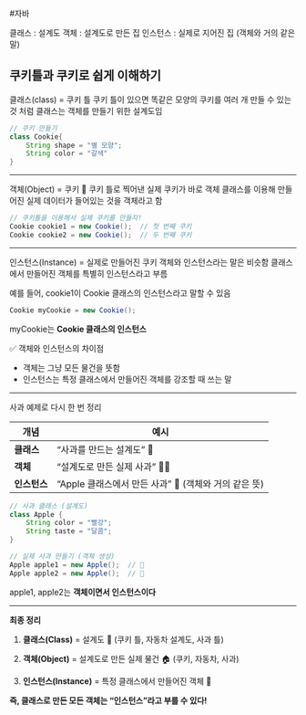 #자바

클래스 : 설계도
객체 : 설계도로 만든 집
인스턴스 : 실제로 지어진 집 (객체와 거의 같은 말)

## 쿠키틀과 쿠키로 쉽게 이해하기

클래스(class) = 쿠키 틀
쿠키 틀이 있으면 똑같은 모양의 쿠키를 여러 개 만들 수 있는 것 처럼 클래스는 객체를 만들기 위한 설계도임
```java
// 쿠키 만들기
class Cookie{
	String shape = "별 모양";
	String color = "갈색"
}
```

---

객체(Object) = 쿠키 🍪
쿠키 틀로 찍어낸 실제 쿠키가 바로 객체
클래스를 이용해 만들어진 실제 데이터가 들어있는 것을 객체라고 함
```Java
// 쿠키틀을 이용해서 실제 쿠키를 만들자!
Cookie cookie1 = new Cookie();  // 첫 번째 쿠키
Cookie cookie2 = new Cookie();  // 두 번째 쿠키
```

---

인스턴스(Instance) = 실제로 만들어진 쿠키
객체와 인스턴스라는 말은 비슷함
클래스에서 만들어진 객체를 특별히 인스턴스라고 부름

예를 들어, cookie1이 Cookie 클래스의 인스턴스라고 말할 수 있음

```Java
Cookie myCookie = new Cookie();
```
myCookie는 **Cookie 클래스의 인스턴스**

✅ 객체와 인스턴스의 차이점
- 객체는 그냥 모든 물건을 뜻함
- 인스턴스는 특정 클래스에서 만들어진 객체를 강조할 때 쓰는 말

---

사과 예제로 다시 한 번 정리

|**개념**|**예시**|
|---|---|
|**클래스**|“사과를 만드는 설계도” 🍏|
|**객체**|“설계도로 만든 실제 사과” 🍎🍏|
|**인스턴스**|“Apple 클래스에서 만든 사과” 🍎 (객체와 거의 같은 뜻)|
```Java
// 사과 클래스 (설계도)
class Apple {
    String color = "빨강";
    String taste = "달콤";
}

// 실제 사과 만들기 (객체 생성)
Apple apple1 = new Apple();  // 🍎
Apple apple2 = new Apple();  // 🍏
```
apple1, apple2는 **객체이면서 인스턴스이다**

---

**최종 정리**
1. **클래스(Class)** = 설계도 📜 (쿠키 틀, 자동차 설계도, 사과 틀)

2. **객체(Object)** = 설계도로 만든 실제 물건 🏠 (쿠키, 자동차, 사과)

3. **인스턴스(Instance)** = 특정 클래스에서 만들어진 객체 🍎

**즉, 클래스로 만든 모든 객체는 “인스턴스”라고 부를 수 있다!** 